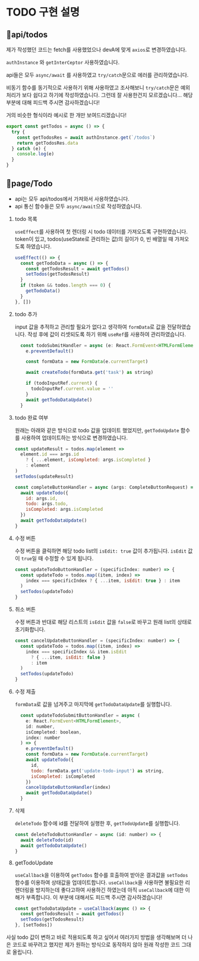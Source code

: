 # TODO 구현 설명

## 📁api/todos

제가 작성했던 코드는 fetch를 사용했었으나 devA에 맞게 `axios`로 변경하였습니다.

`authInstance` 와 `getInterCeptor` 사용하였습니다.

api들은 모두 `async/await` 를 사용하였고 `try/catch`문으로 에러를 관리하였습니다.

비동기 함수를 동기적으로 사용하기 위해 사용하였고 조사해보니 `try/catch`문은 예외처리가 보다 쉽다고 하기에 작성하였습니다.
그런데 잘 사용한건지 모르겠습니다... 해당 부분에 대해 피드백 주시면 감사하겠습니다!

거의 비슷한 형식이라 예시로 한 개만 보여드리겠습니다!

```javascript
export const getTodos = async () => {
  try {
    const getTodosRes = await authInstance.get(`/todos`)
    return getTodosRes.data
  } catch (e) {
    console.log(e)
  }
}
```

## 📁page/Todo

- api는 모두 api/todos에서 가져와서 사용하였습니다.
- api 통신 함수들은 모두 `async/await`으로 작성하였습니다.

1. todo 목록

   `useEffect`를 사용하여 첫 렌더링 시 todo 데이터를 가져오도록 구현하였습니다. token이 있고, todos(useState로 관리하는 값)의 길이가 0, 빈 배열일 때 가져오도록 하였습니다.

   ```javascript
   useEffect(() => {
     const getTodoData = async () => {
       const getTodosResult = await getTodos()
       setTodos(getTodosResult)
     }
     if (token && todos.length === 0) {
       getTodoData()
     }
   }, [])
   ```

2. todo 추가

   input 값을 추적하고 관리할 필요가 없다고 생각하여 `formData`로 값을 전달하였습니다. 작성 후에 값이 리셋되도록 하기 위해 `useRef`를 사용하여 관리하였습니다.

   ```javascript
     const todoSubmitHandler = async (e: React.FormEvent<HTMLFormElement>) => {
       e.preventDefault()

       const formData = new FormData(e.currentTarget)

       await createTodo(formData.get('task') as string)

       if (todoInputRef.current) {
         todoInputRef.current.value = ''
       }
       await getTodoDataUpdate()
     }
   ```

3. todo 완료 여부

   원래는 아래와 같은 방식으로 todo 값을 업데이트 했었지만, `getTodoUpdate` 함수를 사용하여 업데이트하는 방식으로 변경하였습니다.

   ```javascript
   const updateResult = todos.map(element =>
     element.id === args.id
       ? { ...element, isCompleted: args.isCompleted }
       : element
   )
   setTodos(updateResult)
   ```

   ```javascript
   const completeButtonHandler = async (args: CompleteButtonRequest) => {
     await updateTodo({
       id: args.id,
       todo: args.todo,
       isCompleted: args.isCompleted
     })
     await getTodoDataUpdate()
   }
   ```

4. 수정 버튼

   수정 버튼을 클릭하면 해당 todo list의 `isEdit: true` 값이 추가됩니다. `isEdit` 값이 `true`일 때 수정할 수 있게 됩니다.

   ```javascript
   const updateTodoButtonHandler = (specificIndex: number) => {
     const updateTodo = todos.map((item, index) =>
       index === specificIndex ? { ...item, isEdit: true } : item
     )
     setTodos(updateTodo)
   }
   ```

5. 취소 버튼

   수정 버튼과 반대로 해당 리스트의 `isEdit` 값을 `false`로 바꾸고 원래 list의 상태로 초기화합니다.

   ```javascript
   const cancelUpdateButtonHandler = (specificIndex: number) => {
     const updateTodo = todos.map((item, index) =>
       index === specificIndex && item.isEdit
         ? { ...item, isEdit: false }
         : item
     )
     setTodos(updateTodo)
   }
   ```

6. 수정 제출

   `formData`로 값을 넘겨주고 마지막에 `getTodoDataUpdate`를 실행합니다.

   ```javascript
     const updateTodoSubmitButtonHandler = async (
       e: React.FormEvent<HTMLFormElement>,
       id: number,
       isCompleted: boolean,
       index: number
     ) => {
       e.preventDefault()
       const formData = new FormData(e.currentTarget)
       await updateTodo({
         id,
         todo: formData.get('update-todo-input') as string,
         isCompleted: isCompleted
       })
       cancelUpdateButtonHandler(index)
       await getTodoDataUpdate()
     }
   ```

7. 삭제

   `deleteTodo` 함수에 id를 전달하여 실행한 후, `getTodoUpdate`를 실행합니다.

   ```javascript
   const deleteTodoButtonHandler = async (id: number) => {
     await deleteTodo(id)
     await getTodoDataUpdate()
   }
   ```

8. getTodoUpdate

   `useCallback`을 이용하여 `getTodos` 함수를 호출하여 받아온 결과값을 `setTodos` 함수를 이용하여 상태값을 업데이트합니다. `useCallback`을 사용하면 불필요한 리렌더링을 방지하는데 좋다고하여 사용하긴 하였는데 아직 `useCallback`에 대한 이해가 부족합니다. 이 부분에 대해서도 피드백 주시면 감사하겠습니다!

   ```javascript
   const getTodoDataUpdate = useCallback(async () => {
     const getTodosResult = await getTodos()
     setTodos(getTodosResult)
   }, [setTodos])
   ```

사실 todo 값이 변하고 바로 적용되도록 하고 싶어서 여러가지 방법을 생각해보며 더 나은 코드로 바꾸려고 했지만 제가 원하는 방식으로 동작하지 않아 원래 작성한 코드 그대로 올립니다.
